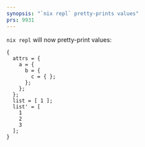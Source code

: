 ```yaml
---
synopsis: "`nix repl` pretty-prints values"
prs: 9931
---
```


`nix repl` will now pretty-print values:

```
{
  attrs = {
    a = {
      b = {
        c = { };
      };
    };
  };
  list = [ 1 ];
  list' = [
    1
    2
    3
  ];
}
```
